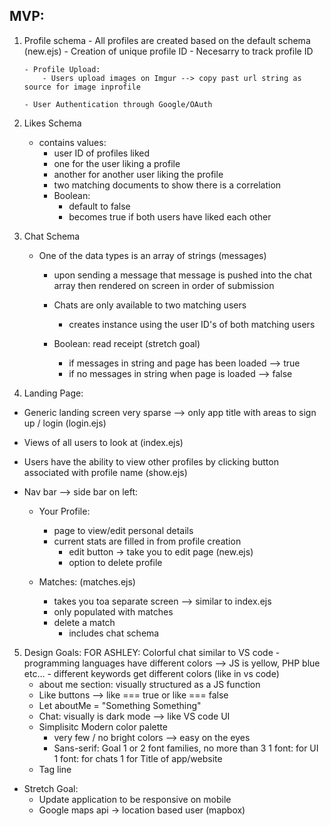 

MVP: 
------------------

1.  Profile schema 
        - All profiles are created based on the default schema (new.ejs)
        - Creation of unique profile ID
        - Necesarry to track profile ID
        
        - Profile Upload: 
            - Users upload images on Imgur --> copy past url string as source for image inprofile

        - User Authentication through Google/OAuth

2. Likes Schema 
    - contains values: 
        - user ID of profiles liked 
        - one for the user liking a profile
        - another for another user liking the profile
        - two matching documents to show there is a correlation
        - Boolean: 
            - default to false 
            - becomes true if both users have liked each other

3. Chat Schema 
    - One of the data types is an array of strings (messages)
        - upon sending a message that message is pushed into the chat array 
          then rendered on screen in order of submission
        - Chats are only available to two matching users
            - creates instance using the user ID's of both matching users
            
        - Boolean: read receipt (stretch goal) 
            - if messages in string and page has been loaded --> true
            - if no messages in string when page is loaded --> false

4. Landing Page: 
- Generic landing screen very sparse --> only app title with areas to sign up / login (login.ejs)
- Views of all users to look at (index.ejs)
- Users have the ability to view other profiles by clicking button associated with profile name (show.ejs)
- Nav bar --> side bar on left: 

    - Your Profile: 
        - page to view/edit personal details
        - current stats are filled in from profile creation
            - edit button -> take you to edit page (new.ejs)
            - option to delete profile

    - Matches: (matches.ejs)
        - takes you toa separate screen --> similar to index.ejs
        - only populated with matches
        - delete a match 
            - includes chat schema 

5. Design Goals: 
    FOR ASHLEY: Colorful chat similar to VS code
        - programming languages have different colors --> JS is yellow, PHP blue etc... 
        - different keywords get different colors (like in vs code)
    - about me section: visually structured as a JS function
    - Like buttons --> like === true or like === false
    - Let aboutMe = "Something Something"
    - Chat: visually is dark mode --> like VS code UI
    - Simplisitc Modern color palette 
        - very few / no bright colors --> easy on the eyes
        - Sans-serif: Goal 1 or 2 font families, no more than 3
            1 font: for UI 
            1 font: for chats 
            1 for Title of app/website
    - Tag line


- Stretch Goal: 
    -  Update application to be responsive on mobile
    - Google maps api -> location based user (mapbox)
